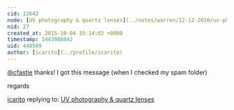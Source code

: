 ```yaml
---
cid: 12642
node: [UV photography & quartz lenses](../notes/warren/12-12-2010/uv-photography-quartz-lenses)
nid: 27
created_at: 2015-10-04 19:14:02 +0000
timestamp: 1443986042
uid: 448589
author: [icarito](../profile/icarito)
---
```


[@cfastie](/profile/cfastie) thanks! I got this message (when I checked my spam folder)

regards

[icarito](../profile/icarito) replying to: [UV photography & quartz lenses](../notes/warren/12-12-2010/uv-photography-quartz-lenses)

